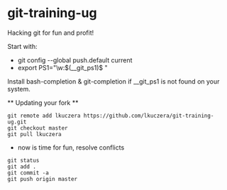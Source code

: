 git-training-ug
===============

Hacking git for fun and profit!

Start with:
- git config --global  push.default current
- export PS1="\w:\$(__git_ps1)$ "

Install bash-completion & git-completion if __git_ps1 is not found on your system.

** Updating your fork **
```
git remote add lkuczera https://github.com/lkuczera/git-training-ug.git
git checkout master
git pull lkuczera
```
- now is time for fun, resolve conflicts

```
git status
git add .
git commit -a
git push origin master 
```

